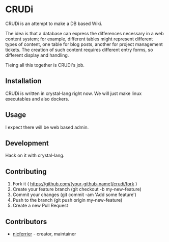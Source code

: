 # CRUDi

CRUDi is an attempt to make a DB based Wiki.

The idea is that a database can express the differences necessary in a
web content system; for example, different tables might represent
different types of content, one table for blog posts, another for
project management tickets. The creation of such content requires
different entry forms, so different display and handling.

Tieing all this together is CRUDi's job.


## Installation

CRUDi is written in crystal-lang right now. We will just make linux
executables and also dockers.

## Usage

I expect there will be web based admin.


## Development

Hack on it with crystal-lang.

## Contributing

1. Fork it ( https://github.com/[your-github-name]/crudi/fork )
2. Create your feature branch (git checkout -b my-new-feature)
3. Commit your changes (git commit -am 'Add some feature')
4. Push to the branch (git push origin my-new-feature)
5. Create a new Pull Request

## Contributors

- [nicferrier](https://github.com/nicferrier)  - creator, maintainer
